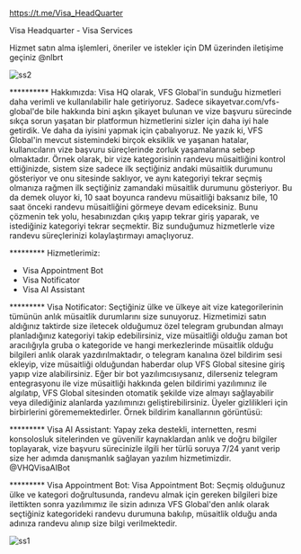 https://t.me/Visa_HeadQuarter

Visa Headquarter - Visa Services

Hizmet satın alma işlemleri, öneriler ve istekler için DM üzerinden iletişime geçiniz
@nlbrt


![ss2](https://github.com/user-attachments/assets/c99783c6-88af-4d51-adc8-4aee1ba4204f)


********** Hakkımızda:
Visa HQ olarak, VFS Global'in sunduğu hizmetleri daha verimli ve kullanılabilir hale getiriyoruz. 
Sadece sikayetvar.com/vfs-global'de bile hakkında bini aşkın şikayet bulunan ve vize başvuru sürecinde sıkça sorun yaşatan bir platformun hizmetlerini sizler için daha iyi hale getirdik. 
Ve daha da iyisini yapmak için çabalıyoruz. Ne yazık ki, VFS Global'in mevcut sistemindeki birçok eksiklik ve yaşanan hatalar, kullanıcıların vize başvuru süreçlerinde zorluk yaşamalarına sebep olmaktadır. 
Örnek olarak, bir vize kategorisinin randevu müsaitliğini kontrol ettiğinizde, sistem size sadece ilk seçtiğiniz andaki müsaitlik durumunu gösteriyor ve onu sitesinde saklıyor, 
ve aynı kategoriyi tekrar seçmiş olmanıza rağmen ilk seçtiğiniz zamandaki müsaitlik durumunu gösteriyor. Bu da demek oluyor ki, 10 saat boyunca randevu müsaitliği baksanız bile, 
10 saat önceki randevu müsaitliğini görmeye devam ediceksiniz. Bunu çözmenin tek yolu, hesabınızdan çıkış yapıp tekrar giriş yaparak,
ve istediğiniz kategoriyi tekrar seçmektir. Biz sunduğumuz hizmetlerle vize randevu süreçlerinizi kolaylaştırmayı amaçlıyoruz.


********* Hizmetlerimiz:
- Visa Appointment Bot
- Visa Notificator
- Visa AI Assistant



********* Visa Notificator: 
Seçtiğiniz ülke ve ülkeye ait vize kategorilerinin tümünün anlık müsaitlik durumlarını size sunuyoruz. 
Hizmetimizi satın aldığınız taktirde size iletecek olduğumuz özel telegram grubundan almayı planladığınız kategoriyi takip edebilirsiniz, 
vize müsaitliği olduğu zaman bot aracılığıyla gruba o kategoride ve hangi merkezlerinde müsaitlik olduğu bilgileri anlık olarak yazdırılmaktadır, o telegram kanalına özel bildirim sesi ekleyip, 
vize müsaitliği olduğundan haberdar olup VFS Global sitesine giriş yapıp vize alabilirsiniz. Eğer bir bot yazılımcısıysanız, 
dilerseniz telegram entegrasyonu ile vize müsaitliği hakkında gelen bildirimi yazılımınız ile algılatıp, 
VFS Global sitesinden otomatik şekilde vize almayı sağlayabilir veya dilediğiniz alanlarda yazılımınızı geliştirebilirsiniz. Üyeler gizlilikleri için birbirlerini görememektedirler.
Örnek bildirim kanallarının görüntüsü:


********* Visa AI Assistant:
Yapay zeka destekli, internetten, resmi konsolosluk sitelerinden ve güvenilir kaynaklardan anlık ve doğru bilgiler toplayarak, 
vize başvuru sürecinizle ilgili her türlü soruya 7/24 yanıt verip size her adımda danışmanlık sağlayan yazılım hizmetimizdir. @VHQVisaAIBot


********* Visa Appointment Bot:
Visa Appointment Bot: 
Seçmiş olduğunuz ülke ve kategori doğrultusunda, randevu almak için gereken bilgileri bize ilettikten sonra yazılımımız ile sizin adınıza VFS Global'den anlık olarak seçtiğiniz kategorideki 
randevu durumuna bakılıp,  müsaitlik olduğu anda adınıza randevu alınıp size bilgi verilmektedir.




![ss1](https://github.com/user-attachments/assets/74f044f8-688b-48e4-b355-451be57debfa)


